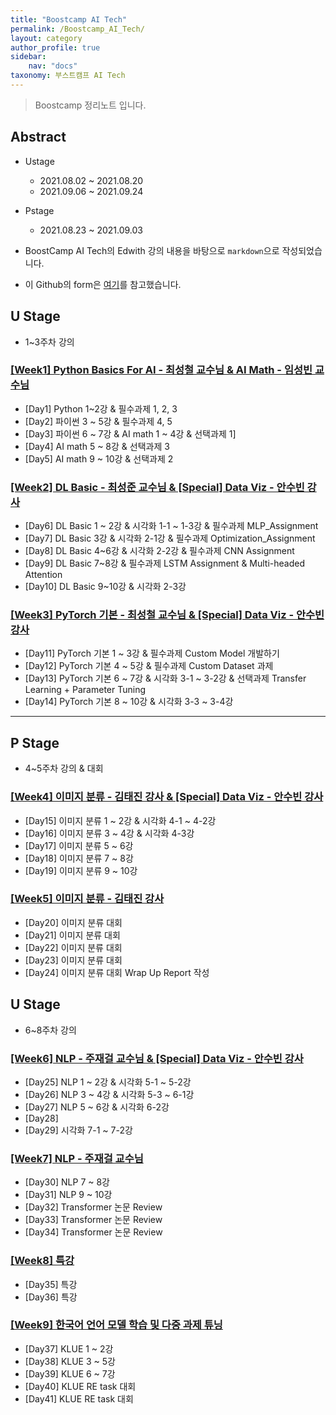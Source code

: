```yaml
---
title: "Boostcamp AI Tech"
permalink: /Boostcamp_AI_Tech/
layout: category
author_profile: true
sidebar:
    nav: "docs"
taxonomy: 부스트캠프 AI Tech
---
```


> Boostcamp 정리노트 입니다.

## Abstract
- Ustage
  - 2021.08.02 ~ 2021.08.20
  - 2021.09.06 ~ 2021.09.24
- Pstage
  - 2021.08.23 ~ 2021.09.03

- BoostCamp AI Tech의 Edwith 강의 내용을 바탕으로 `markdown`으로 작성되었습니다.
- 이 Github의 form은 [여기](https://github.com/ydy8989/boostcamp)를 참고했습니다.

## U Stage
- 1~3주차 강의

### [[Week1] Python Basics For AI - 최성철 교수님 & AI Math - 임성빈 교수님](/Boostcamp_AI_Tech/Week_1/)

- [Day1] Python 1~2강 & 필수과제 1, 2, 3
- [Day2] 파이썬 3 ~ 5강 & 필수과제 4, 5
- [Day3] 파이썬 6 ~ 7강 & AI math 1 ~ 4강 & 선택과제 1]
- [Day4] AI math 5 ~ 8강 & 선택과제 3
- [Day5] AI math 9 ~ 10강 & 선택과제 2

### [[Week2] DL Basic - 최성준 교수님 & [Special] Data Viz - 안수빈 강사](/Boostcamp_AI_Tech/Week_2/)

- [Day6] DL Basic 1 ~ 2강 & 시각화 1-1 ~ 1-3강 & 필수과제 MLP_Assignment
- [Day7] DL Basic 3강 & 시각화 2-1강 & 필수과제 Optimization_Assignment
- [Day8] DL Basic 4~6강 & 시각화 2-2강 & 필수과제 CNN Assignment
- [Day9] DL Basic 7~8강 & 필수과제 LSTM Assignment & Multi-headed Attention
- [Day10] DL Basic 9~10강 & 시각화 2-3강

### [[Week3] PyTorch 기본 - 최성철 교수님 & [Special] Data Viz - 안수빈 강사](/Boostcamp_AI_Tech/Week_3/)

- [Day11] PyTorch 기본 1 ~ 3강 & 필수과제 Custom Model 개발하기
- [Day12] PyTorch 기본 4 ~ 5강 & 필수과제 Custom Dataset 과제
- [Day13] PyTorch 기본 6 ~ 7강 & 시각화 3-1 ~ 3-2강 & 선택과제 Transfer Learning + Parameter Tuning
- [Day14] PyTorch 기본 8 ~ 10강 & 시각화 3-3 ~ 3-4강

---
## P Stage
- 4~5주차 강의 & 대회

### [[Week4] 이미지 분류 - 김태진 강사 & [Special] Data Viz - 안수빈 강사](/Boostcamp_AI_Tech/Week_4/)

- [Day15] 이미지 분류 1 ~ 2강 & 시각화 4-1 ~ 4-2강
- [Day16] 이미지 분류 3 ~ 4강 & 시각화 4-3강
- [Day17] 이미지 분류 5 ~ 6강
- [Day18] 이미지 분류 7 ~ 8강
- [Day19] 이미지 분류 9 ~ 10강

### [[Week5] 이미지 분류 - 김태진 강사](/Boostcamp_AI_Tech/Week_5/)

- [Day20] 이미지 분류 대회
- [Day21] 이미지 분류 대회
- [Day22] 이미지 분류 대회
- [Day23] 이미지 분류 대회
- [Day24] 이미지 분류 대회 Wrap Up Report 작성

## U Stage
- 6~8주차 강의

### [[Week6] NLP - 주재걸 교수님 & [Special] Data Viz - 안수빈 강사](/Boostcamp_AI_Tech/Week_6/)

- [Day25] NLP 1 ~ 2강 & 시각화 5-1 ~ 5-2강
- [Day26] NLP 3 ~ 4강 & 시각화 5-3 ~ 6-1강
- [Day27] NLP 5 ~ 6강 & 시각화 6-2강
- [Day28]
- [Day29] 시각화 7-1 ~ 7-2강

### [[Week7] NLP - 주재걸 교수님](/Boostcamp_AI_Tech/Week_7/)

- [Day30] NLP 7 ~ 8강
- [Day31] NLP 9 ~ 10강
- [Day32] Transformer 논문 Review
- [Day33] Transformer 논문 Review
- [Day34] Transformer 논문 Review

### [[Week8] 특강](/Boostcamp_AI_Tech/Week_8/)

- [Day35] 특강
- [Day36] 특강

### [[Week9] 한국어 언어 모델 학습 및 다중 과제 튜닝](/Boostcamp_AI_Tech/Week_9/)

- [Day37] KLUE 1 ~ 2강
- [Day38] KLUE 3 ~ 5강
- [Day39] KLUE 6 ~ 7강
- [Day40] KLUE RE task 대회
- [Day41] KLUE RE task 대회
